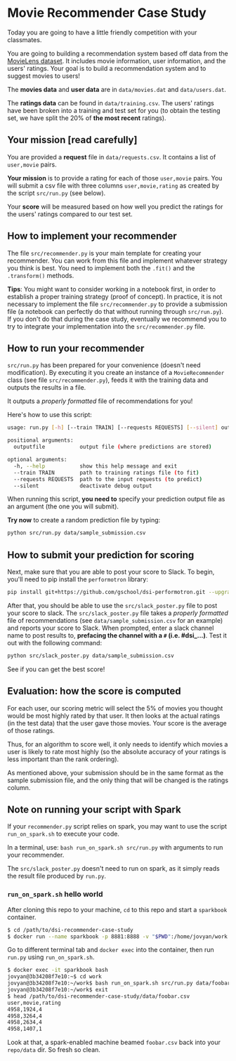 # Movie Recommender Case Study

Today you are going to have a little friendly competition with your classmates.

You are going to building a recommendation system based off data from the
[MovieLens dataset](http://grouplens.org/datasets/movielens/). It includes movie
information, user information, and the users' ratings. Your goal is to build a
recommendation system and to suggest movies to users!

The **movies data** and **user data** are in `data/movies.dat` and `data/users.dat`.

The **ratings data** can be found in `data/training.csv`. The users' ratings have been broken into a training and test set for you (to obtain the testing set, we have split the 20% of **the most recent** ratings).


## Your mission [read carefully]

You are provided a **request** file in `data/requests.csv`. It contains a list of `user,movie` pairs.

**Your mission** is to provide a rating for each of those `user,movie` pairs. You will submit a csv file with three columns `user,movie,rating` as created by the script `src/run.py` (see below).

Your **score** will be measured based on how well you predict the ratings for the users' ratings compared to our test set. 


## How to implement your recommender

The file `src/recommender.py` is your main template for creating your recommender. You can work from this file and implement whatever strategy you think is best. You need to implement both the `.fit()` and the `.transform()` methods.

**Tips**: You might want to consider working in a notebook first, in order to establish a proper training strategy (proof of concept). In practice, it is not necessary to implement the file `src/recommender.py` to provide a submission file (a notebook can perfectly do that without running through `src/run.py`). If you don't do that during the case study, eventually we recommend you to try to integrate your implementation into the `src/recommender.py` file.


## How to run your recommender

`src/run.py` has been prepared for your convenience (doesn't need modification). By executing it you create an instance of a `MovieRecommender` class (see file `src/recommender.py`), feeds it with the training data and outputs the results in a file.

It outputs a _properly formatted_ file of recommendations for you!

  Here's how to use this script:
  ```bash
  usage: run.py [-h] [--train TRAIN] [--requests REQUESTS] [--silent] outputfile

  positional arguments:
    outputfile           output file (where predictions are stored)

  optional arguments:
    -h, --help           show this help message and exit
    --train TRAIN        path to training ratings file (to fit)
    --requests REQUESTS  path to the input requests (to predict)
    --silent             deactivate debug output
  ```

When running this script, **you need to** specify your prediction output file as an argument (the one you will submit).

**Try now** to create a random prediction file by typing:

```bash
python src/run.py data/sample_submission.csv
```

## How to submit your prediction for scoring

Next, make sure that you are able to post your score to Slack. To begin, you'll
need to pip install the `performotron` library: 

```bash 
pip install git+https://github.com/gschool/dsi-performotron.git --upgrade
```

After that, you should be able to use the `src/slack_poster.py` file to 
post your score to slack. The `src/slack_poster.py` file takes a _properly 
formatted_ file of recommendations (see `data/sample_submission.csv` for an 
example) and reports your score to Slack. When prompted, enter a slack channel name to 
post results to, **prefacing the channel with a `#` (i.e. #dsi_...)**. 
Test it out with the following command:
    
```bash
python src/slack_poster.py data/sample_submission.csv
```

See if you can get the best score! 

## Evaluation: how the score is computed

For each user, our scoring metric will select the 5% of movies you thought would be most highly rated by that user. It then looks at the actual ratings (in the test data) that the user gave those movies.  Your score is the average of those ratings.

Thus, for an algorithm to score well, it only needs to identify which movies a user is likely to rate most highly (so the absolute accuracy of your ratings is less important than the rank ordering).

As mentioned above, your submission should be in the same format as the sample
submission file, and the only thing that will be changed is the ratings column.


## Note on running your script with Spark

If your `recommender.py` script relies on spark, you may want to use the script `run_on_spark.sh` to execute your code.

In a terminal, use: `bash run_on_spark.sh src/run.py` with arguments to run your recommender.

The `src/slack_poster.py` doesn't need to run on spark, as it simply reads the result file produced by `run.py`.

### `run_on_spark.sh` hello world

After cloning this repo to your machine, `cd` to this repo and start a `sparkbook` container.

```bash
$ cd /path/to/dsi-recommender-case-study
$ docker run --name sparkbook -p 8881:8888 -v "$PWD":/home/jovyan/work jupyter/pyspark-notebook start.sh jupyter lab --LabApp.token=''
```

Go to different terminal tab and `docker exec` into the container, then run `run.py` using `run_on_spark.sh`.

```bash
$ docker exec -it sparkbook bash
jovyan@3b34208f7e10:~$ cd work
jovyan@3b34208f7e10:~/work$ bash run_on_spark.sh src/run.py data/foobar.csv
jovyan@3b34208f7e10:~/work$ exit
$ head /path/to/dsi-recommender-case-study/data/foobar.csv
user,movie,rating
4958,1924,4
4958,3264,4
4958,2634,4
4958,1407,1
```

Look at that, a spark-enabled machine beamed `foobar.csv` back into your `repo/data` dir. So fresh so clean.
